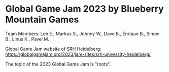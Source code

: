 # Global Game Jam 2023 by Blueberry Mountain Games

Team Members: Lee E., Markus S., Johnny W., Dave B., Enrique B., Simon B., Linus K., Pavel M.

Global Game Jam website of SRH Heidelberg: https://globalgamejam.org/2023/jam-sites/srh-university-heidelberg/

The topic of the 2023 Global Game Jam is "roots".
